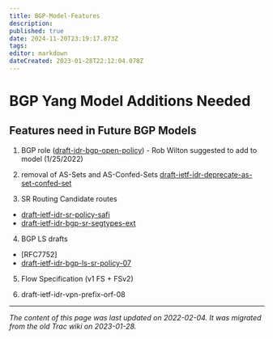 ```yaml
---
title: BGP-Model-Features
description: 
published: true
date: 2024-11-20T23:19:17.873Z
tags: 
editor: markdown
dateCreated: 2023-01-28T22:12:04.078Z
---
```


# BGP Yang Model Additions Needed 
## Features need in Future BGP Models
1) BGP role ([draft-idr-bgp-open-policy](http://tools.ietf.org/html/draft-idr-bgp-open-policy)) - Rob Wilton suggested to add to model (1/25/2022)

2) removal of AS-Sets and AS-Confed-Sets 
[draft-ietf-idr-deprecate-as-set-confed-set](https://datatracker.ietf.org/doc/draft-ietf-idr-deprecate-as-set-confed-set/)

3) SR Routing Candidate routes 
- [draft-ietf-idr-sr-policy-safi](https://datatracker.ietf.org/doc/draft-ietf-idr-sr-policy-safi/)
- [draft-ietf-idr-bgp-sr-segtypes-ext](https://datatracker.ietf.org/doc/draft-ietf-idr-bgp-sr-segtypes-ext/)

4) BGP LS drafts
- [RFC7752]
- [draft-ietf-idr-bgp-ls-sr-policy-07](https://datatracker.ietf.org/doc/draft-ietf-idr-bgp-ls-sr-policy/)

5) Flow Specification (v1 FS + FSv2) 


6) draft-ietf-idr-vpn-prefix-orf-08
&nbsp;
&nbsp;
&nbsp;

---

*The content of this page was last updated on 2022-02-04. It was migrated from the old Trac wiki on 2023-01-28.*